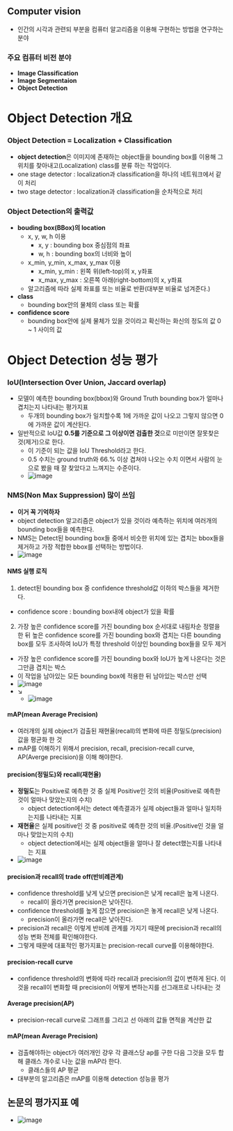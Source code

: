 ## Computer vision
- 인간의 시각과 관련되 부분을 컴퓨터 알고리즘을 이용해 구현하는 방법을 연구하는 분야

### 주요 컴퓨터 비전 분야
- **Image Classification**
- **Image Segmentaion**
- **Object Detection**

# Object Detection 개요
### Object Detection = Localization + Classification
- **object detection**은 이미지에 존재하는 object들을 bounding box를 이용해 그 위치를 찾아내고(Localization) class를 분류 하는 작업이다.
- one stage detector : localization과 classification을 하나의 네트워크에서 같이 처리
- two stage detector : localization과 classification을 순차적으로 처리

### Object Detection의 출력값
- **bouding box(BBox)의 location**
  - x, y, w, h 이용
    - x, y : bounding box 중심점의 좌표
    - w, h : bounding box의 너비와 높이
  - x_min, y_min, x_max, y_max 이용
    - x_min, y_min : 왼쪽 위(left-top)의 x, y좌표
    - x_max, y_max : 오른쪽 아래(right-bottom)의 x, y좌표
  - 알고리즘에 따라 실제 좌표를 또는 비율로 반환(대부분 비율로 넘겨준다.)
- **class**
  - bounding box안의 물체의 class 또는 확률
- **confidence score**
  - bounding box안에 실제 물체가 있을 것이라고 확신하는 화신의 정도의 값 0 ~ 1 사이의 값

# Object Detection 성능 평가
### IoU(Intersection Over Union, Jaccard overlap)
- 모델이 예측한 bounding box(bbox)와 Ground Truth bounding box가 얼마나 겹치는지 나타내는 평가지표
  - 두개의 bounding box가 일치할수록 1에 가까운 값이 나오고 그렇지 않으면 0에 가까운 값이 계산된다.
- 일반적으로 IoU값 **0.5를 기준으로 그 이상이면 검출한 것**으로 미만이면 잘못찾은 것(제거)으로 한다.
  - 이 기준이 되는 값을 IoU Threshold라고 한다.
  - 0.5 수치는 ground  truth와 66.% 이상 겹쳐야 나오는 수치 이면서 사람의 눈으로 봤을 때 잘 찾았다고 느껴지는 수준이다.
  - ![image](https://user-images.githubusercontent.com/77317312/117636917-41276180-b1bc-11eb-8da5-52ea7ec044ce.png)

### NMS(Non Max Suppression) 많이 쓰임
- **이거 꼭 기억하자**
- object detection 알고리즘은 object가 있을 것이라 예측하는 위치에 여러개의 bounding box들을 예측한다.
- NMS는 Detect된 bounding box들 중에서 비슷한 위치에 있는 겹치는 bbox들을 제거하고 가장 적합한 bbox를 선택하는 방법이다.
- ![image](https://user-images.githubusercontent.com/77317312/117637144-7df35880-b1bc-11eb-908a-4d5c04f3ede5.png)

#### **NMS 실행 로직**
1. detect된 bounding box 중 confidence threshold값 이하의 박스들을 제거한다.
  - confidence score : bounding box내에 object가 있을 확률
2. 가장 높은 confidence score를 가진 bounding box 순서대로 내림차순 정렬을 한 뒤 높은 confidence score를 가진 bounding box와 겹치는 다른 bounding box를 모두 조사하여 IoU가 특정 threshold 이상인 bounding box들을 모두 제거
  - 가장 높은 confidence score를 가진 bounding box와 IoU가 높게 나온다는 것은 그만큼 겹치는 박스
  - 이 작업을 남아있는 모든 bounding box에 적용한 뒤 남아있는 박스만 선택
  - ![image](https://user-images.githubusercontent.com/77317312/117637695-04a83580-b1bd-11eb-8ffb-84bc0505df45.png)
- ↘
  - ![image](https://user-images.githubusercontent.com/77317312/117637759-17226f00-b1bd-11eb-84a9-ef1199684fbd.png)

#### mAP(mean Average Precision)
- 여러개의 실제 object가 검출된 재현율(recall)의 변화에 따른 정밀도(precision) 값을 평균화 한 것
- mAP를 이해하기 위해서 precision, recall, precision-recall curve, AP(Averge precision)을 이해 해야한다.

#### precision(정밀도)와 recall(재현율)
- **정밀도**는 Positive로 예측한 것 중 실제 Positive인 것의 비율(Positive로 예측한 것이 얼마나 맞았는지의 수치)
  - object detection에서는 detect 예측결과가 실제 object들과 얼마나 일치하는지를 나타내는 지표
- **재현율**은 실제 positive인 것 중 positive로 예측한 것의 비율.(Positive인 것을 얼마나 맞았는지의 수치)
  - object detection에서는 실제 object들을 얼마나 잘 detect했는지를 나타내는 지표
- ![image](https://user-images.githubusercontent.com/77317312/117638355-b6476680-b1bd-11eb-8345-5b3d43d35aa5.png)

#### precision과 recall의 trade off(반비례관계)
- confidence threshold를 낮게 낮으면 precision은 낮게 recall은 높게 나온다.
  - recall이 올라가면 precision은 낮아진다.
- confidence threshold를 높게 잡으면 precision은 놓게 recall은 낮게 나온다.
  - precision이 올라가면 recall은 낮아진다.
- precision과 recall은 이렇게 반비례 관계를 가지기 때문에 precision과 recall의 성능 변화 전체를 확인해야한다.
- 그렇게 때문에 대표적인 평가지표는 precision-recall curve를 이용해야한다.


#### precision-recall curve
- confidence threshold의 변화에 따라 recall과 precision의 값이 변하게 된다. 이것을 recall이 변화할 때 precision이 어떻게 변하는지를 선그래프로 나타내는 것

#### Average precision(AP)
- precision-recall curve로 그래프를 그리고 선 아래의 값들 면적을 계산한 값

#### mAP(mean Average Precision)
- 검출해야하는 object가 여러개인 걍우 각 클래스당 ap를 구한 다음 그것을 모두 합해 클래스 개수로 나눈 값을 mAP라 한다.
  - 클래스들의 AP 평균
- 대부분의 알고리즘은 mAP를 이용해 detection 성능을  평가

## 논문의 평가지표 예
- ![image](https://user-images.githubusercontent.com/77317312/117639543-fe1abd80-b1be-11eb-9974-b45c95c1a99a.png)

